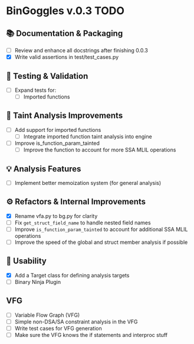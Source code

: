 # BinGoggles v.0.3 TODO

## 📚 Documentation & Packaging
- [ ] Review and enhance all docstrings after finishing 0.0.3
- [x] Write valid assertions in test/test_cases.py

## 🧪 Testing & Validation
- [ ] Expand tests for:
  - [ ] Imported functions

## 🧩 Taint Analysis Improvements
- [ ] Add support for imported functions
  - [ ] Integrate imported function taint analysis into engine
- [ ] Improve is_function_param_tainted
  - [ ] Improve the function to account for more SSA MLIL operations

## 💡 Analysis Features
- [ ] Implement better memoization system (for general analysis)

## ⚙️ Refactors & Internal Improvements
- [x] Rename vfa.py to bg.py for clarity
- [ ] Fix `get_struct_field_name` to handle nested field names
- [ ] Improve `is_function_param_tainted` to account for additional SSA MLIL operations
- [ ] Improve the speed of the global and struct member analysis if possible

## 🎯 Usability
- [x] Add a Target class for defining analysis targets
- [ ] Binary Ninja Plugin

## VFG
- [ ] Variable Flow Graph (VFG)
- [ ] Simple non-DSA/SA constraint analysis in the VFG
- [ ] Write test cases for VFG generation
- [ ] Make sure the VFG knows the if statements and interproc stuff